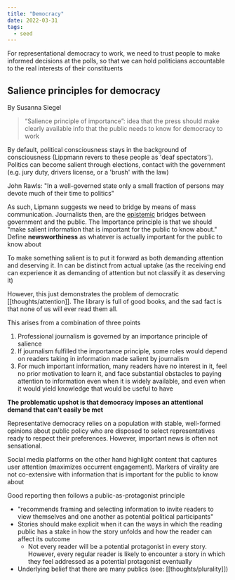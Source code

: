 ```yaml
---
title: "Democracy"
date: 2022-03-31
tags:
  - seed
---
```


For representational democracy to work, we need to trust people to make informed decisions at the polls, so that we can hold politicians accountable to the real interests of their constituents

## Salience principles for democracy

By Susanna Siegel

> “Salience principle of importance”: idea that the press should make clearly available info that the public needs to know for democracy to work

By default, political consciousness stays in the background of consciousness (Lippmann revers to these people as 'deaf spectators'). Politics can become salient through elections, contact with the government (e.g. jury duty, drivers license, or a 'brush' with the law)

John Rawls: "In a well-governed state only a small fraction of persons may devote much of their time to politics"

As such, Lipmann suggests we need to bridge by means of mass communication. Journalists then, are the [epistemic](thoughts/epistemology.md) bridges between government and the public. The Importance principle is that we should "make salient information that is important for the public to know about." Define **newsworthiness** as whatever is actually important for the public to know about

To make something salient is to put it forward as both demanding attention and deserving it. In can be distinct from actual uptake (as the receiving end can experience it as demanding of attention but not classify it as deserving it)

However, this just demonstrates the problem of democratic [[thoughts/attention]]. The library is full of good books, and the sad fact is that none of us will ever read them all.

This arises from a combination of three points

1. Professional journalism is governed by an importance principle of salience
2. If journalism fulfilled the importance principle, some roles would depend on readers taking in information made salient by journalism
3. For much important information, many readers have no interest in it, feel no prior motivation to learn it, and face substantial obstacles to paying attention to information even when it is widely available, and even when it would yield knowledge that would be useful to have

**The problematic upshot is that democracy imposes an attentional demand that can't easily be met**

Representative democracy relies on a population with stable, well-formed opinions about public policy who are disposed to select representatives ready to respect their preferences. However, important news is often not sensational.

Social media platforms on the other hand highlight content that captures user attention (maximizes occurrent engagement). Markers of virality are not co-extensive with information that is important for the public to know about

Good reporting then follows a public-as-protagonist principle

- "recommends framing and selecting information to invite readers to view themselves and one another as potential political participants"
- Stories should make explicit when it can the ways in which the reading public has a stake in how the story unfolds and how the reader can affect its outcome
  - Not every reader will be a potential protagonist in every story. However, every regular reader is likely to encounter a story in which they feel addressed as a potential protagonist eventually
- Underlying belief that there are many publics (see: [[thoughts/plurality]])
